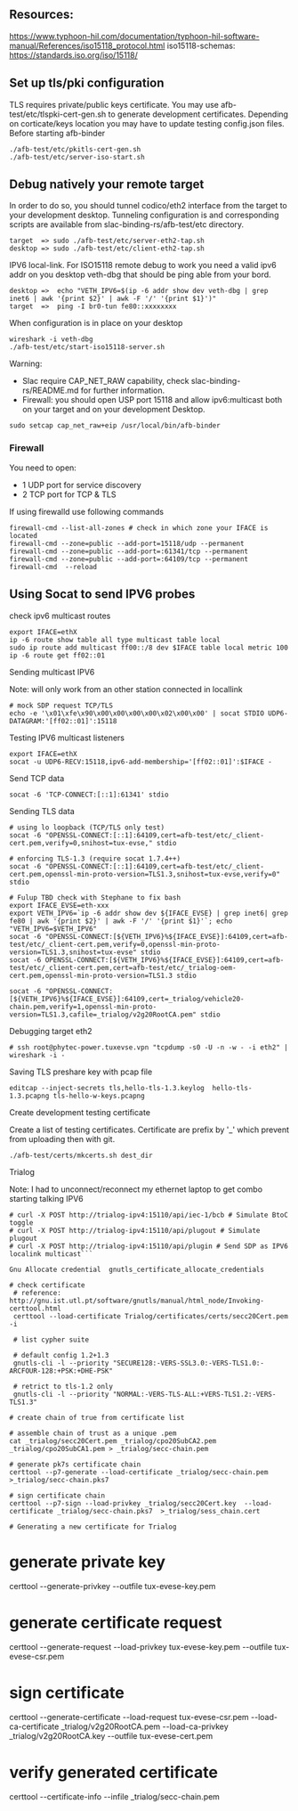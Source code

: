 ## Resources:

https://www.typhoon-hil.com/documentation/typhoon-hil-software-manual/References/iso15118_protocol.html
iso15118-schemas: https://standards.iso.org/iso/15118/

## Set up tls/pki configuration

TLS requires private/public keys certificate. You may use afb-test/etc/tlspki-cert-gen.sh to generate
development certificates. Depending on corticate/keys location you may have to update testing config.json
files. Before starting afb-binder

```
./afb-test/etc/pkitls-cert-gen.sh
./afb-test/etc/server-iso-start.sh
```

## Debug natively your remote target

In order to do so, you should tunnel codico/eth2 interface from the target
to your development desktop. Tunneling configuration is and corresponding
scripts are available from slac-binding-rs/afb-test/etc directory.

```
target  => sudo ./afb-test/etc/server-eth2-tap.sh
desktop => sudo ./afb-test/etc/client-eth2-tap.sh
```

IPV6 local-link. For ISO15118 remote debug to work you need a valid ipv6 addr
on you desktop veth-dbg that should be ping able from your bord.
```
desktop =>  echo "VETH_IPV6=$(ip -6 addr show dev veth-dbg | grep inet6 | awk '{print $2}' | awk -F '/' '{print $1}')"
target  =>  ping -I br0-tun fe80::xxxxxxxx
```


When configuration is in place on your desktop
```
wireshark -i veth-dbg
./afb-test/etc/start-iso15118-server.sh
```

Warning:
 * Slac require CAP_NET_RAW capability, check slac-binding-rs/README.md
for further information.
 * Firewall: you should open USP port 15118 and allow ipv6:multicast both on your target and on your development Desktop.
```
sudo setcap cap_net_raw+eip /usr/local/bin/afb-binder
```
### Firewall
You need to open:
* 1 UDP port for service discovery
* 2 TCP port for TCP & TLS

If using firewalld use following commands
```
firewall-cmd --list-all-zones # check in which zone your IFACE is located
firewall-cmd --zone=public --add-port=15118/udp --permanent
firewall-cmd --zone=public --add-port=:61341/tcp --permanent
firewall-cmd --zone=public --add-port=:64109/tcp --permanent
firewall-cmd  --reload
```

## Using Socat to send IPV6 probes

check ipv6 multicast routes
```
export IFACE=ethX
ip -6 route show table all type multicast table local
sudo ip route add multicast ff00::/8 dev $IFACE table local metric 100
ip -6 route get ff02::01
```

Sending multicast IPV6

Note: will only work from an other station connected in locallink
```
# mock SDP request TCP/TLS
echo -e '\x01\xfe\x90\x00\x00\x00\x00\x02\x00\x00' | socat STDIO UDP6-DATAGRAM:'[ff02::01]':15118
```

Testing IPV6 multicast listeners
```
export IFACE=ethX
socat -u UDP6-RECV:15118,ipv6-add-membership='[ff02::01]':$IFACE -
```

Send TCP data
```
socat -6 'TCP-CONNECT:[::1]:61341' stdio
```

Sending TLS data
```
# using lo loopback (TCP/TLS only test)
socat -6 "OPENSSL-CONNECT:[::1]:64109,cert=afb-test/etc/_client-cert.pem,verify=0,snihost=tux-evse," stdio

# enforcing TLS-1.3 (require socat 1.7.4++)
socat -6 "OPENSSL-CONNECT:[::1]:64109,cert=afb-test/etc/_client-cert.pem,openssl-min-proto-version=TLS1.3,snihost=tux-evse,verify=0" stdio

# Fulup TBD check with Stephane to fix bash
export IFACE_EVSE=eth-xxx
export VETH_IPV6=`ip -6 addr show dev ${IFACE_EVSE} | grep inet6| grep fe80 | awk '{print $2}' | awk -F '/' '{print $1}'`; echo "VETH_IPV6=$VETH_IPV6"
socat -6 "OPENSSL-CONNECT:[${VETH_IPV6}%${IFACE_EVSE}]:64109,cert=afb-test/etc/_client-cert.pem,verify=0,openssl-min-proto-version=TLS1.3,snihost=tux-evse" stdio
socat -6 OPENSSL-CONNECT:[${VETH_IPV6}%${IFACE_EVSE}]:64109,cert=afb-test/etc/_client-cert.pem,cert=afb-test/etc/_trialog-oem-cert.pem,openssl-min-proto-version=TLS1.3 stdio

socat -6 "OPENSSL-CONNECT:[${VETH_IPV6}%${IFACE_EVSE}]:64109,cert=_trialog/vehicle20-chain.pem,verify=1,openssl-min-proto-version=TLS1.3,cafile=_trialog/v2g20RootCA.pem" stdio
```

Debugging target eth2
```
# ssh root@phytec-power.tuxevse.vpn "tcpdump -s0 -U -n -w - -i eth2" | wireshark -i -
```

Saving TLS preshare key with pcap file
```
editcap --inject-secrets tls,hello-tls-1.3.keylog  hello-tls-1.3.pcapng tls-hello-w-keys.pcapng
```

Create development testing certificate

Create a list of testing certificates. Certificate are prefix by '_' which prevent from uploading then with git.

```
./afb-test/certs/mkcerts.sh dest_dir
```


Trialog

Note: I had to unconnect/reconnect my ethernet laptop to get combo starting talking IPV6

```
# curl -X POST http://trialog-ipv4:15110/api/iec-1/bcb # Simulate BtoC toggle
# curl -X POST http://trialog-ipv4:15110/api/plugout # Simulate plugout
# curl -X POST http://trialog-ipv4:15110/api/plugin # Send SDP as IPV6 localink multicast```

Gnu Allocate credential  gnutls_certificate_allocate_credentials

# check certificate
 # reference: http://gnu.ist.utl.pt/software/gnutls/manual/html_node/Invoking-certtool.html
 certtool --load-certificate Trialog/certificates/certs/secc20Cert.pem -i

 # list cypher suite

 # default config 1.2+1.3
 gnutls-cli -l --priority "SECURE128:-VERS-SSL3.0:-VERS-TLS1.0:-ARCFOUR-128:+PSK:+DHE-PSK"

 # retrict to tls-1.2 only
 gnutls-cli -l --priority "NORMAL:-VERS-TLS-ALL:+VERS-TLS1.2:-VERS-TLS1.3"

# create chain of true from certificate list

# assemble chain of trust as a unique .pem
cat _trialog/secc20Cert.pem _trialog/cpo20SubCA2.pem _trialog/cpo20SubCA1.pem > _trialog/secc-chain.pem

# generate pk7s certificate chain
certtool --p7-generate --load-certificate _trialog/secc-chain.pem  >_trialog/secc-chain.pks7

# sign certificate chain
certtool --p7-sign --load-privkey _trialog/secc20Cert.key  --load-certificate _trialog/secc-chain.pks7  >_trialog/sess_chain.cert

# Generating a new certificate for Trialog
```
# generate private key
certtool --generate-privkey --outfile tux-evese-key.pem

# generate certificate request
certtool --generate-request --load-privkey tux-evese-key.pem --outfile tux-evese-csr.pem

# sign certificate
certtool --generate-certificate --load-request tux-evese-csr.pem --load-ca-certificate _trialog/v2g20RootCA.pem --load-ca-privkey _trialog/v2g20RootCA.key --outfile tux-evese-cert.pem

# verify generated certificate
 certtool --certificate-info --infile _trialog/secc-chain.pem
```

